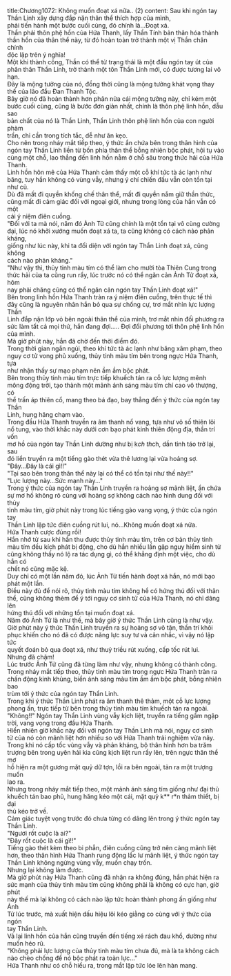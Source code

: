 title:Chương1072: Không muốn đoạt xá nữa.. (2)
content:
Sau khi ngón tay Thần Linh xây dựng đắp nặn thân thể thích hợp của mình,<br>phải tiến hành một bước cuối cùng, đó chính là…Đoạt xá.<br>Thần phải thôn phệ hồn của Hứa Thanh, lấy Thần Tính bản thân hóa thành<br>thần hồn của thân thể này, từ đó hoàn toàn trở thành một vị Thần chân chính<br>độc lập trên ý nghĩa!<br>Một khi thành công, Thần có thể từ trạng thái là một đầu ngón tay út của<br>phân thân Thần Linh, trở thành một tôn Thần Linh mới, có được tương lai vô<br>hạn.<br>Đây là mộng tưởng của nó, đồng thời cũng là mộng tưởng khát vọng thay<br>thế của lão đầu Đan Thanh Tộc.<br>Bây giờ nó đã hoàn thành hơn phân nửa cái mộng tưởng này, chỉ kém một<br>bước cuối cùng, cũng là bước đơn giản nhất, chính là thôn phệ linh hồn, dẫu sao<br>bản chất của nó là Thần Linh, Thần Linh thôn phệ linh hồn của con người phàm<br>trần, chỉ cần trong tích tắc, dễ như ăn kẹo.<br>Cho nên trong nháy mắt tiếp theo, ý thức ẩn chứa bên trong thân hình của<br>ngón tay Thần Linh liền từ bốn phía thân thể bỗng nhiên bộc phát, hội tụ vào<br>cùng một chỗ, lao thẳng đến linh hồn nằm ở chỗ sâu trong thức hải của Hứa<br>Thanh.<br>Linh hồn hôn mê của Hứa Thanh cảm thấy một cỗ khí tức tà ác lạnh như<br>băng, tuy hắn không có vùng vẫy, nhưng ý chí chiến đấu vẫn còn tồn tại như cũ.<br>Dù đã mất đi quyền khống chế thân thể, mất đi quyền nắm giữ thần thức,<br>cũng mất đi cảm giác đối với ngoại giới, nhưng trong lòng của hắn vẫn có một<br>cái ý niệm điên cuồng.<br>"Đối với ta mà nói, năm đó Ảnh Tử cũng chính là một tồn tại vô cùng cường<br>đại, lúc nó khởi xướng muốn đoạt xá ta, ta cũng không có cách nào phản kháng,<br>giống như lúc này, khi ta đối diện với ngón tay Thần Linh đoạt xá, cũng không<br>cách nào phản kháng."<br>"Như vậy thì, thủy tinh màu tím có thể làm cho mười tòa Thiên Cung trong<br>thức hải của ta cũng run rẩy, lúc trước nó có thể ngăn cản Ảnh Tử đoạt xá, hôm<br>nay phải chăng cũng có thể ngăn cản ngón tay Thần Linh đoạt xá!"<br>Bên trong linh hồn Hứa Thanh tràn ra ý niệm điên cuồng, trên thực tế thì<br>đây cũng là nguyên nhân hắn bỏ qua sự chống cự, trơ mắt nhìn lực lượng Thần<br>Linh đắp nặn lớp vỏ bên ngoài thân thể của mình, trơ mắt nhìn đối phương ra<br>sức làm tất cả mọi thứ, hắn đang đợi..... Đợi đối phương tới thôn phệ linh hồn<br>của mình.<br>Mà giờ phút này, hắn đã chờ đến thời điểm đó.<br>Trong thời gian ngắn ngủi, theo khí tức tà ác lạnh như băng xâm phạm, theo<br>nguy cơ tử vong phủ xuống, thủy tinh màu tím bên trong ngực Hứa Thanh, tựa<br>như nhận thấy sự mạo phạm nên ầm ầm bộc phát.<br>Bên trong thủy tinh màu tím trực tiếp khuếch tán ra cỗ lực lượng mênh<br>mông động trời, tạo thành một mảnh ánh sáng màu tím chí cao vô thượng, có<br>thể trấn áp thiên cổ, mang theo bá đạo, bay thẳng đến ý thức của ngón tay Thần<br>Linh, hung hăng chạm vào.<br>Trong đầu Hứa Thanh truyền ra âm thanh nổ vang, tựa như vô số thiên lôi<br>nổ tung, vào thời khắc này dưới cơn bạo phát kinh thiên động địa, thần trí vốn<br>mơ hồ của ngón tay Thần Linh dường như bị k*ch th*ch, dần tỉnh táo trở lại, sau<br>đó liền truyền ra một tiếng gào thét vừa thê lương lại vừa hoảng sợ.<br>"Đây…Đây là cái gì!!"<br>"Tại sao bên trong thân thể này lại có thể có tồn tại như thế này!!"<br>"Lực lượng này…Sức mạnh này..."<br>Trong ý thức của ngón tay Thần Linh truyền ra hoảng sợ mãnh liệt, ẩn chứa<br>sự mơ hồ không rõ cùng với hoảng sợ không cách nào hình dung đối với thủy<br>tinh màu tím, giờ phút này trong lúc tiếng gào vang vọng, ý thức của ngón tay<br>Thần Linh lập tức điên cuồng rút lui, nó…Không muốn đoạt xá nữa.<br>Hứa Thanh cược đúng rồi!<br>Hắn nhớ từ sau khi hắn thu được thủy tinh màu tím, trên cơ bản thủy tinh<br>màu tím đều kích phát bị động, cho dù hắn nhiều lần gặp nguy hiểm sinh tử<br>cũng không thấy nó lộ ra tác dụng gì, có thể khẳng định một việc, cho dù hắn có<br>chết nó cũng mặc kệ.<br>Duy chỉ có một lần năm đó, lúc Ảnh Tử tiến hành đoạt xá hắn, nó mới bạo<br>phát một lần.<br>Điều này đủ để nói rõ, thủy tinh màu tím không hề có hứng thú đối với thân<br>thể, cũng không thèm để ý tới nguy cơ sinh tử của Hứa Thanh, nó chỉ dâng lên<br>hứng thú đối với những tồn tại muốn đoạt xá.<br>Năm đó Ảnh Tử là như thế, mà bây giờ ý thức Thần Linh cũng là như vậy.<br>Giờ phút này ý thức Thần Linh truyền ra sự hoảng sợ vô tận, thần trí khôi<br>phục khiến cho nó đã có được năng lực suy tư và cân nhắc, vì vậy nó lập tức<br>quyết đoán bỏ qua đoạt xá, như thuỷ triều rút xuống, cấp tốc rút lui.<br>Nhưng đã chậm!<br>Lúc trước Ảnh Tử cũng đã từng làm như vậy, nhưng không có thành công.<br>Trong nháy mắt tiếp theo, thủy tinh màu tím trong ngực Hứa Thanh tràn ra<br>chấn động kinh khủng, biển ánh sáng màu tím ầm ầm bộc phát, bỗng nhiên bao<br>trùm tới ý thức của ngón tay Thần Linh.<br>Trong khi ý thức Thần Linh phát ra âm thanh thê thảm, một cỗ lực lượng<br>phong ấn, trực tiếp từ bên trong thủy tinh màu tím khuếch tán ra ngoài.<br>"Không!!" Ngón tay Thần Linh vùng vẫy kịch liệt, truyền ra tiếng gầm ngập<br>trời, vang vọng trong đầu Hứa Thanh.<br>Hiển nhiên giờ khắc này đối với ngón tay Thần Linh mà nói, nguy cơ sinh<br>tử của nó còn mãnh liệt hơn nhiều so với Hứa Thanh trải nghiệm vừa nãy.<br>Trong khi nó cấp tốc vùng vẫy và phản kháng, bộ thân hình hơn ba trăm<br>trượng bên trong uyên hải kia cũng kịch liệt run rẩy lên, trên ngực thân thể mơ<br>hồ hiện ra một gương mặt quỷ dữ tợn, lồi ra bên ngoài, tản ra một trượng muốn<br>lao ra.<br>Nhưng trong nháy mắt tiếp theo, một mảnh ánh sáng tím giống như đại thủ<br>khuếch tán bao phủ, hung hăng kéo một cái, mặt quỷ k** r*n thảm thiết, bị đại<br>thủ kéo trở về.<br>Cảm giác tuyệt vọng trước đó chưa từng có dâng lên trong ý thức ngón tay<br>Thần Linh.<br>"Ngươi rốt cuộc là ai?"<br>"Đây rốt cuộc là cái gì!!"<br>Tiếng gào thét kèm theo bi phẫn, điên cuồng cũng trở nên càng mãnh liệt<br>hơn, theo thân hình Hứa Thanh rung động lắc lư mãnh liệt, ý thức ngón tay<br>Thần Linh không ngừng vùng vẫy, muốn chạy trốn.<br>Nhưng lại không làm được.<br>Mà giờ phút này Hứa Thanh cũng đã nhận ra không đúng, hắn phát hiện ra<br>sức mạnh của thủy tinh màu tím cũng không phải là không có cực hạn, giờ phút<br>này thế mà lại không có cách nào lập tức hoàn thành phong ấn giống như Ảnh<br>Tử lúc trước, mà xuất hiện dấu hiệu lôi kéo giằng co cùng với ý thức của ngón<br>tay Thần Linh.<br>Vả lại linh hồn của hắn cũng truyền đến tiếng xé rách đau khổ, dường như<br>muốn héo rũ.<br>"Không phải lực lượng của thủy tinh màu tím chưa đủ, mà là ta không cách<br>nào chèo chống để nó bộc phát ra toàn lực..."<br>Hứa Thanh như có chỗ hiểu ra, trong mắt lập tức lóe lên hàn mang.